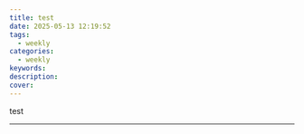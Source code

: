 ```yaml
---
title: test
date: 2025-05-13 12:19:52
tags: 
  - weekly
categories:
  - weekly
keywords:
description:
cover:
---
```


test

---
